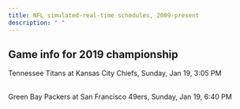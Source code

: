 ```yaml
---
title: NFL simulated-real-time schedules, 2009-present
description: " "
---
```


## Game info for 2019 championship
Tennessee Titans at Kansas City Chiefs, Sunday, Jan 19, 3:05 PM

<br/>Green Bay Packers at San Francisco 49ers, Sunday, Jan 19, 6:40 PM

